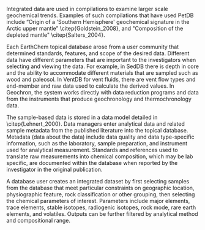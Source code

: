 Integrated data are used in compilations to examine larger scale geochemical trends. Examples of such compilations that have used PetDB include “Origin of a 'Southern Hemisphere' geochemical signature in the Arctic upper mantle” \citep{Goldstein_2008}, and "Composition of the depleted mantle" \citep{Salters_2004}.

Each EarthChem topical database arose from a user community that determined standards, features, and scope of the desired data. Different data have different parameters that are important to the investigators when selecting and viewing the data. For example, in SedDB there is depth in core and the ability to accommodate different materials that are sampled such as wood and paleosol. In VentDB for vent fluids, there are vent flow types and end-member and raw data used to calculate the derived values. In Geochron, the system works directly with data reduction programs and data from the instruments that produce geochronology and thermochronology data.

The sample-based data is stored in a data model detailed in \citep{Lehnert_2000}. Data managers enter analytical data and related sample metadata from the published literature into the topical database. Metadata (data about the data) include data quality and data type-specific information, such as the laboratory, sample preparation, and instrument used for analytical measurement. Standards and references used to translate raw measurements into chemical composition, which may be lab specific, are documented within the database when reported by the investigator in the original publication. 

A database user creates an integrated dataset by first selecting samples from the database that meet particular constraints on geographic location, physiographic feature, rock classification or other grouping, then selecting the chemical parameters of interest. Parameters include major elements, trace elements, stable isotopes, radiogenic isotopes, rock mode, rare earth elements, and volatiles. Outputs can be further filtered by analytical method and compositional range. 
